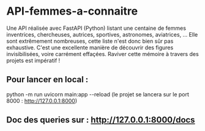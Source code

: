 # API-femmes-a-connaitre
Une API réalisée avec FastAPI (Python) listant une centaine de femmes inventrices, chercheuses, autrices, sportives, astronomes, aviatrices, ...
Elle sont extrêmement nombreuses, cette liste n'est donc bien sûr pas exhaustive. C'est une excellente manière de découvrir des figures invisibilisées, voire carrément effaçées. Raviver cette mémoire à travers des projets est impératif !

## Pour lancer en local :

python -m run uvicorn main:app --reload
(le projet se lancera sur le port 8000 : http://127.0.0.1:8000)

## Doc des queries sur : http://127.0.0.1:8000/docs
